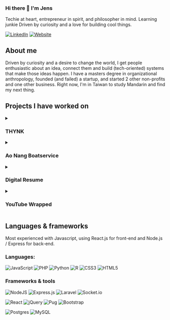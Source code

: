 ### Hi there 👋 I'm Jens
Techie at heart, entrepreneur in spirit, and philosopher in mind. Learning junkie Driven by curiosity and a love for building cool things.

[![LinkedIn](https://img.shields.io/badge/linkedin-%230077B5.svg?style=for-the-badge&logo=linkedin&logoColor=white)](https://www.linkedin.com/in/jenswilms/)
[![Website](https://img.shields.io/badge/resume-1B263B?style=for-the-badge&logo=Brave&logoColor=white)](https://resume-jens-wilms.netlify.app/)

## About me
Driven by curiosity and a desire to change the world, I get people enthusiastic about an idea, connect them and build (tech-oriented) systems that make those ideas happen. I have a masters degree in organizational anthropology, founded (and failed) a startup, and started 2 other non-profits and one other business. Right now, I'm in Taiwan to study Mandarin and find my next thing.
 
## Projects I have worked on 

<details><summary><h3>THYNK</h3></summary>
  
  
#### Co-founder & CEO
Learning Management System focused on building virtual communities by integrating gamification and real-time peer-to-peer sessions (or automated workshops). Developed entire app with CTO of the company, some features I built include: gamification point system, live games using websockets, dashboard interface.
Front-end: React
Back-end NodeJS & Express
DB: PostgreSQL

Website: https://thynkapp.com
  
</details>


<details><summary><h3>Ao Nang Boatservice</h3></summary>
  
I was on a holiday in Krabi, Thailand. What's special about Krabi is all the neighbouring islands that can only be reached by boat. In Krabi, you have one boat service: you have to go to the service desk, say where you want to go and wait until a minimum amount of people show up. After 2 days of long waiting (especially since I was traveling alone), I got fed up with the inefficiency and spent about a day locked up in my hotel room to build a software for them; people could sign up their prefered destination and time and find other popular times.

[![GitHub](https://img.shields.io/badge/github-%23121011.svg?style=for-the-badge&logo=github&logoColor=white)](https://github.com/jenswilms/aonang-boat)
[![Website](https://img.shields.io/badge/website-FB542B?style=for-the-badge&logo=Brave&logoColor=white)](https://aonang-boatservice.netlify.app/)
  
</details>

<details><summary><h3>Digital Resume</h3></summary>
  
  
Instead of making a PDF, I digitalized my resume. The data is stored with the use of 'labels' so in the end only to show relevant experience points. This feature is not yet implemented. Data is transformed in a way that would be logical for a back-end, yet for simplicity's sake this is done front-end right now.

[![GitHub](https://img.shields.io/badge/github-%23121011.svg?style=for-the-badge&logo=github&logoColor=white)](https://github.com/jenswilms/digital-resume)
[![Website](https://img.shields.io/badge/website-FB542B?style=for-the-badge&logo=Brave&logoColor=white)](https://resume-jens-wilms.netlify.app/)
</details>

<details><summary><h3>YouTube Wrapped</h3></summary>
    
  
One of the more popular events in my social media feed is Spotify's Wrapped data at the end of the year. Thanks to the GDPR, organizations are required to give personal data. I created a simple analysis of my Youtube data using Python.
  
[![GitHub](https://img.shields.io/badge/github-%23121011.svg?style=for-the-badge&logo=github&logoColor=white)](https://github.com/jenswilms/youtubeWrapped)
</details>


## Languages & frameworks

Most experienced with Javascript, using React.js for front-end and Node.js / Express for back-end.

### Languages:
![JavaScript](https://img.shields.io/badge/javascript-%23323330.svg?style=for-the-badge&logo=javascript&logoColor=%23F7DF1E)
![PHP](https://img.shields.io/badge/php-%23777BB4.svg?style=for-the-badge&logo=php&logoColor=white)
![Python](https://img.shields.io/badge/python-3670A0?style=for-the-badge&logo=python&logoColor=ffdd54)
![R](https://img.shields.io/badge/r-%23276DC3.svg?style=for-the-badge&logo=r&logoColor=white)
![CSS3](https://img.shields.io/badge/css3-%231572B6.svg?style=for-the-badge&logo=css3&logoColor=white)
![HTML5](https://img.shields.io/badge/html5-%23E34F26.svg?style=for-the-badge&logo=html5&logoColor=white)


### Frameworks & tools
![NodeJS](https://img.shields.io/badge/node.js-6DA55F?style=for-the-badge&logo=node.js&logoColor=white)
![Express.js](https://img.shields.io/badge/express.js-%23404d59.svg?style=for-the-badge&logo=express&logoColor=%2361DAFB)
![Laravel](https://img.shields.io/badge/laravel-%23FF2D20.svg?style=for-the-badge&logo=laravel&logoColor=white)
![Socket.io](https://img.shields.io/badge/Socket.io-black?style=for-the-badge&logo=socket.io&badgeColor=010101)

![React](https://img.shields.io/badge/react-%2320232a.svg?style=for-the-badge&logo=react&logoColor=%2361DAFB)
![jQuery](https://img.shields.io/badge/jquery-%230769AD.svg?style=for-the-badge&logo=jquery&logoColor=white)
![Pug](https://img.shields.io/badge/Pug-FFF?style=for-the-badge&logo=pug&logoColor=A86454)
![Bootstrap](https://img.shields.io/badge/bootstrap-%23563D7C.svg?style=for-the-badge&logo=bootstrap&logoColor=white)

![Postgres](https://img.shields.io/badge/postgres-%23316192.svg?style=for-the-badge&logo=postgresql&logoColor=white)
![MySQL](https://img.shields.io/badge/mysql-%2300f.svg?style=for-the-badge&logo=mysql&logoColor=white)



<!--
**jenswilms/jenswilms** is a ✨ _special_ ✨ repository because its `README.md` (this file) appears on your GitHub profile.

Here are some ideas to get you started:

- 🔭 I’m currently working on ...
- 🌱 I’m currently learning ...
- 👯 I’m looking to collaborate on ...
- 🤔 I’m looking for help with ...
- 💬 Ask me about ...
- 📫 How to reach me: ...
- 😄 Pronouns: ...
- ⚡ Fun fact: ...
-->
